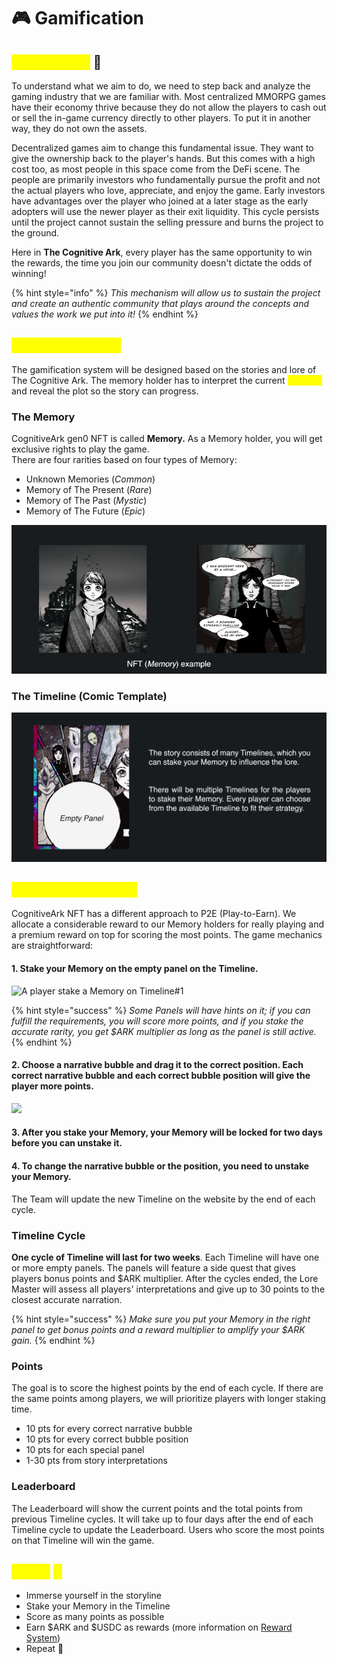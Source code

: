 # 🎮 Gamification

## <mark style="color:yellow;">Introduction</mark> 👋

To understand what we aim to do, we need to step back and analyze the gaming industry that we are familiar with. Most centralized MMORPG games have their economy thrive because they do not allow the players to cash out or sell the in-game currency directly to other players. To put it in another way, they do not own the assets.&#x20;

Decentralized games aim to change this fundamental issue. They want to give the ownership back to the player's hands. But this comes with a high cost too, as most people in this space come from the DeFi scene. The people are primarily investors who fundamentally pursue the profit and not the actual players who love, appreciate, and enjoy the game. Early investors have advantages over the player who joined at a later stage as the early adopters will use the newer player as their exit liquidity. This cycle persists until the project cannot sustain the selling pressure and burns the project to the ground.&#x20;

Here in **The Cognitive Ark**, every player has the same opportunity to win the rewards, the time you join our community doesn't dictate the odds of winning!

{% hint style="info" %}
_This mechanism will allow us to sustain the project and create an authentic community that plays around the concepts and values the work we put into it!_
{% endhint %}

## <mark style="color:yellow;">Getting Started 🧭</mark>

The gamification system will be designed based on the stories and lore of The Cognitive Ark. The memory holder has to interpret the current _<mark style="color:yellow;">Timeline</mark>_ and reveal the plot so the story can progress.

### The Memory

CognitiveArk gen0 NFT is called **Memory.** As a Memory holder, you will get exclusive rights to play the game. \
There are four rarities based on four types of Memory:

* Unknown Memories (_Common_)
* Memory of The Present (_Rare_)
* Memory of The Past (_Mystic_)
* Memory of The Future (_Epic_)

![](../../.gitbook/assets/Memory.png)

### The Timeline (Comic Template)

![not the actual Timeline](../../.gitbook/assets/Timeline.png)

## <mark style="color:yellow;">Game Mechanics ⚙️</mark>

CognitiveArk NFT has a different approach to P2E (Play-to-Earn). We allocate a considerable reward to our Memory holders for really playing and a premium reward on top for scoring the most points. The game mechanics are straightforward:

#### 1. Stake your Memory on the empty panel on the Timeline.&#x20;

![A player stake a  Memory on Timeline#1](<../../.gitbook/assets/Gamification - Frame 1 (1).gif>)

{% hint style="success" %}
_Some Panels will have hints on it; if you can fulfill the requirements, you will score more points, and if you stake the accurate rarity, you get $ARK multiplier as long as the panel is still active._
{% endhint %}

#### 2. Choose a narrative bubble and drag it to the correct position. Each correct narrative bubble and each correct bubble position will give the player more points.

![](<../../.gitbook/assets/Gamification - Frame 1 (3).gif>)

#### 3. After you stake your Memory, your Memory will be locked for two days before you can unstake it.

#### 4. To change the narrative bubble or the position, you need to unstake your Memory.

The Team will update the new Timeline on the website by the end of each cycle.

### Timeline Cycle

**One cycle of Timeline will last for two weeks**. Each Timeline will have one or more empty panels. The panels will feature a side quest that gives players bonus points and $ARK multiplier. After the cycles ended, the Lore Master will assess all players' interpretations and give up to 30 points to the closest accurate narration.

{% hint style="success" %}
_Make sure you put your Memory in the right panel to get bonus points and a reward multiplier to amplify your $ARK gain._
{% endhint %}

### Points

The goal is to score the highest points by the end of each cycle. If there are the same points among players, we will prioritize players with longer staking time.

* 10 pts for every correct narrative bubble
* 10 pts for every correct bubble position
* 10 pts for  each special panel
* 1-30 pts from story interpretations

### Leaderboard

The Leaderboard will show the current points and the total points from previous Timeline cycles. It will take up to four days after the end of each Timeline cycle to update the Leaderboard. Users who score the most points on that Timeline will win the game.

## <mark style="color:yellow;">**TL;DR**</mark> <mark style="color:yellow;"></mark><mark style="color:yellow;">🐌</mark>

* Immerse yourself in the storyline
* Stake your Memory in the Timeline
* Score as many points as possible
* Earn $ARK and $USDC as rewards (more information on [Reward System](../reward-system.md#1.-reward-pool))
* Repeat 🔁
